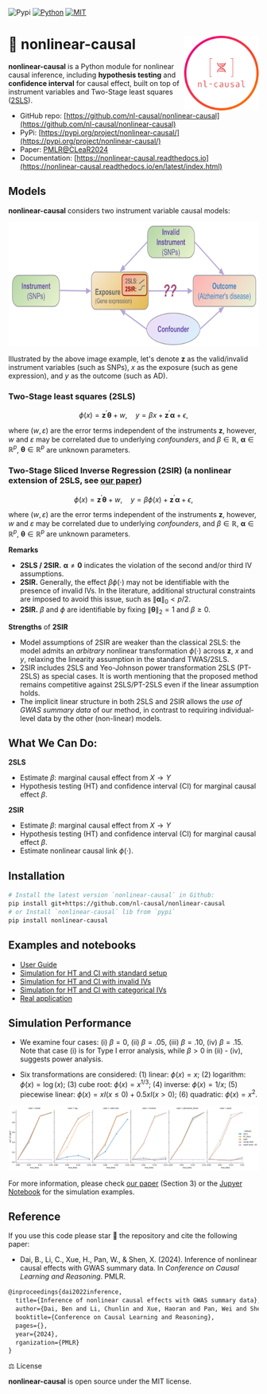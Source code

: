  ![Pypi](https://badge.fury.io/py/nonlinear-causal.svg)
[![Python](https://img.shields.io/badge/python-3-blue.svg)](https://www.python.org/)
[![MIT](https://img.shields.io/badge/License-MIT-yellow.svg)](https://opensource.org/licenses/MIT)

<!-- [![Youtube](https://img.shields.io/badge/YouTube-Channel-red)]()
![Downloads](https://static.pepy.tech/badge/nl-causal)
![MonthDownloads](https://pepy.tech/badge/nl-causal/month)
[![Conda](https://img.shields.io/conda/vn/conda-forge/???.svg)]() -->
<!-- [![image](https://pepy.tech/badge/leafmap)](https://pepy.tech/project/leafmap) -->
<!-- [![image](https://github.com/giswqs/leafmap/workflows/build/badge.svg)](https://github.com/giswqs/leafmap/actions?query=workflow%3Abuild) -->

# 🧬 nonlinear-causal <a href="https://github.com/statmlben/nonlinear-causal"><img src="logo/logo_c.png" align="right" height="150" /></a>

**nonlinear-causal** is a Python module for nonlinear causal inference, including **hypothesis testing** and **confidence interval** for causal effect, built on top of instrument variables and Two-Stage least squares ([2SLS](https://en.wikipedia.org/wiki/Instrumental_variables_estimation)). 

- GitHub repo: [https://github.com/nl-causal/nonlinear-causal](https://github.com/nl-causal/nonlinear-causal)
- PyPi: [https://pypi.org/project/nonlinear-causal/](https://pypi.org/project/nonlinear-causal/)
- Paper: [PMLR@CLeaR2024](https://openreview.net/pdf?id=cylRvJYxYI)
- Documentation: [https://nonlinear-causal.readthedocs.io](https://nonlinear-causal.readthedocs.io/en/latest/index.html)

## Models

**nonlinear-causal** considers two instrument variable causal models:

<a href="https://openreview.net/pdf?id=cylRvJYxYI"><img src="./logo/nl_causal.png" class="center" height="250" /></a>

Illustrated by the above image example, let's denote $\mathbf{z}$ as the valid/invalid instrument variables (such as SNPs), $x$ as the exposure (such as gene expression), and $y$ as the outcome (such as AD). 

### **Two-Stage least squares (2SLS)**

$$
\phi(x) = \mathbf{z}^\prime \mathbf{\theta} + w, \quad y = \beta x + \mathbf{z}^\prime \mathbf{\alpha} + \epsilon,
$$

where $(w,\varepsilon)$ are the error terms independent of the instruments $\mathbf{z}$, however, $w$ and $\varepsilon$ may be correlated due to underlying *confounders*, and $\beta\in\mathbb{R}$, $\mathbf{\alpha}\in\mathbb{R}^p$, $\mathbf{\theta}\in\mathbb{R}^p$ are unknown parameters.

### **Two-Stage Sliced Inverse Regression (2SIR)** (a nonlinear extension of 2SLS, see [our paper](https://openreview.net/pdf?id=cylRvJYxYI))

$$
\phi(x) = \mathbf{z}^\prime \mathbf{\theta} + w, \quad y = \beta \phi(x) + \mathbf{z}^\prime \mathbf{\alpha} + \epsilon,
$$

where $(w,\varepsilon)$ are the error terms independent of the instruments $\mathbf{z}$, however, $w$ and $\varepsilon$ may be correlated due to underlying *confounders*, and $\beta\in\mathbb{R}$, $\mathbf{\alpha}\in\mathbb{R}^p$, $\mathbf{\theta}\in\mathbb{R}^p$ are unknown parameters.

**Remarks**
- **2SLS / 2SIR.** $\mathbf{\alpha} \neq \mathbf{0}$ indicates the violation of the second and/or third IV assumptions. 
- **2SIR.** Generally, the effect $\beta\phi(\cdot)$ may not be identifiable with the presence of invalid IVs. In the literature, additional structural constraints are imposed to avoid this issue, such as $\|\mathbf{\alpha}\|_0 < p/2$.
- **2SIR.** $\beta$ and $\phi$ are identifiable by fixing $\|\mathbf{\theta}\|_2 = 1$ and $\beta \geq 0$.

**Strengths** of **2SIR**
- Model assumptions of 2SIR are weaker than the classical 2SLS: the model admits an *arbitrary* nonlinear transformation $\phi(\cdot)$ across $\mathbf{z}$, $x$ and $y$, relaxing the linearity assumption in the standard TWAS/2SLS.
- 2SIR includes 2SLS and Yeo-Johnson power transformation 2SLS (PT-2SLS) as special cases. It is worth mentioning that the proposed method remains competitive against 2SLS/PT-2SLS even if the linear assumption holds.
- The implicit linear structure in both 2SLS and 2SIR allows the *use of GWAS summary data* of our method, in contrast to requiring individual-level data by the other (non-linear) models.

## What We Can Do:

**2SLS**

- Estimate $\beta$: marginal causal effect from $X \to Y$
- Hypothesis testing (HT) and confidence interval (CI) for marginal causal effect $\beta$.

**2SIR**

- Estimate $\beta$: marginal causal effect from $X \to Y$
- Hypothesis testing (HT) and confidence interval (CI) for marginal causal effect $\beta$.
- Estimate nonlinear causal link $\phi(\cdot)$.


## Installation

```bash
# Install the latest version `nonlinear-causal` in Github:
pip install git+https://github.com/nl-causal/nonlinear-causal
# or Install `nonlinear-causal` lib from `pypi`
pip install nonlinear-causal
```

## Examples and notebooks

- [User Guide](./docs/source/md/user_guide.md)
- [Simulation for HT and CI with standard setup](./nb/sim_main.ipynb)
- [Simulation for HT and CI with invalid IVs](./nb/sim_invalid_IVS.ipynb)
- [Simulation for HT and CI with categorical IVs](./nb/sim_cate.ipynb)
- [Real application](app_test.ipynb)

## Simulation Performance
- We examine four cases: (i) $\beta = 0$, (ii) $\beta = .05$, (iii) $\beta = .10$, (iv) $\beta = .15$. Note that case (i) is for Type I error analysis, while $\beta > 0$ in (ii) - (iv), suggests power analysis. 

- Six transformations are considered: (1) linear: $\phi(x) = x$; (2) logarithm: $\phi(x) = \log(x)$; (3) cube root: $\phi(x) = x^{1/3}$; (4) inverse: $\phi(x) = 1/x$; (5) piecewise linear: $\phi(x) = xI(x\leq 0) + 0.5 x I(x > 0)$; (6) quadratic: $\phi(x) = x^2$.  

![result](./figs/sim_test_n5p10.png)

For more information, please check [our paper](https://openreview.net/pdf?id=cylRvJYxYI) (Section 3) or the [Jupyer Notebook](./nb/sim_main.ipynb) for the simulation examples.

## Reference

If you use this code please star 🌟 the repository and cite the following paper:

- Dai, B., Li, C., Xue, H., Pan, W., & Shen, X. (2024). Inference of nonlinear causal effects with GWAS summary data. In *Conference on Causal Learning and Reasoning*. PMLR.

```latex
@inproceedings{dai2022inference,
  title={Inference of nonlinear causal effects with GWAS summary data},
  author={Dai, Ben and Li, Chunlin and Xue, Haoran and Pan, Wei and Shen, Xiaotong},
  booktitle={Conference on Causal Learning and Reasoning},
  pages={},
  year={2024},
  rganization={PMLR}
}
```

⚖️ License

**nonlinear-causal** is open source under the MIT license.
